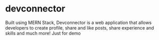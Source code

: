 # devconnector
Built using MERN Stack, Devconnector is a web application that allows developers to create profile, share and like posts, share experience and skills and much more!
 Just for demo
